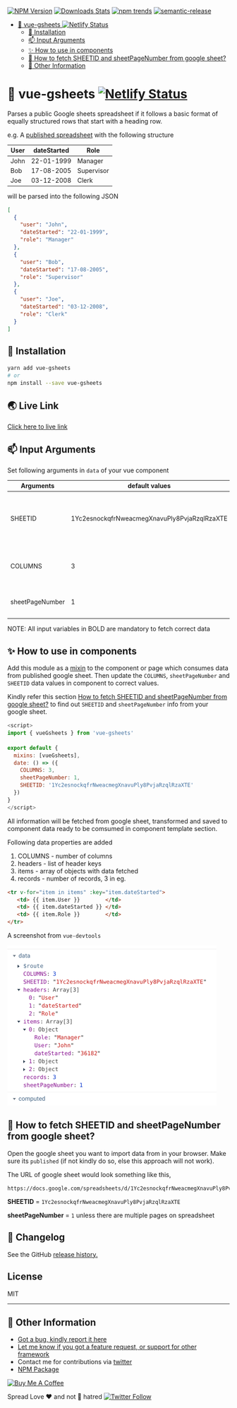 [![NPM Version][npm-image]][npm-url]
[![Downloads Stats][npm-downloads]][npm-url]
[![npm trends][trends-badge]][npm-trends]
[![semantic-release](https://img.shields.io/badge/%20%20%F0%9F%93%A6%F0%9F%9A%80-semantic--release-e10079.svg)](https://github.com/semantic-release/semantic-release)


- [:open_file_folder: vue-gsheets ![Netlify Status](https://app.netlify.com/sites/vue-sheets/deploys)](#open_file_folder-vue-gsheets-img-srchttpsapinetlifycomapiv1badges51bc5350-2b2c-4e7e-ba7f-73a3812ebbc4deploy-status-altnetlify-status)
  - [:wrench: Installation](#wrench-installation)
  - [:mailbox: Input Arguments](#mailbox-input-arguments)
  - [:sparkles: How to use in components](#sparkles-how-to-use-in-components)
  - [:hammer: How to fetch SHEETID and sheetPageNumber from google sheet?](#hammer-how-to-fetch-sheetid-and-sheetpagenumber-from-google-sheet)
  - [:paperclip: Other Information](#paperclip-other-information)

<!-- Markdown link & img dfn's -->
[npm-trends]: https://www.npmtrends.com/vue-gsheets
[npm-url]: https://www.npmjs.com/package/vue-gsheets
[trends-badge]: https://img.shields.io/badge/npm-trends-orange
[npm-image]: https://img.shields.io/npm/v/vue-gsheets.svg?style=flat-square
[npm-downloads]: https://img.shields.io/npm/dm/vue-gsheets.svg?style=flat-square

# :open_file_folder: vue-gsheets  [![Netlify Status](https://api.netlify.com/api/v1/badges/51bc5350-2b2c-4e7e-ba7f-73a3812ebbc4/deploy-status)](https://app.netlify.com/sites/vue-sheets/deploys)

Parses a public Google sheets spreadsheet if it follows a basic format of equally structured rows that start with a heading row.

e.g. A [published spreadsheet](https://docs.google.com/spreadsheets/d/e/2PACX-1vQLWDoEdzvcFi5lX34b6jnyzbYqymfNXJhP4O6Xzhjsobv7gt3vn40H3fVFUwPpy-hMx0ERLQbZZh08/pubhtml?gid=143173541&single=true) with the following structure

User	| dateStarted |	Role
--------|-------------|------------
John	| 22-01-1999	 | Manager
Bob	    | 17-08-2005	 | Supervisor
Joe	    | 03-12-2008	 | Clerk

will be parsed into the following JSON

```json
[
  {
    "user": "John",
    "dateStarted": "22-01-1999",
    "role": "Manager"
  },
  {
    "user": "Bob",
    "dateStarted": "17-08-2005",
    "role": "Supervisor"
  },
  {
    "user": "Joe",
    "dateStarted": "03-12-2008",
    "role": "Clerk"
  }
]
```


## :wrench: Installation

```sh
yarn add vue-gsheets
# or
npm install --save vue-gsheets
```

## :earth_asia: Live Link

[Click here to live link][url]


## :mailbox: Input Arguments

Set following arguments in `data` of your vue component

Arguments | default values | Description
---------|---------|-------------
SHEETID         | 1Yc2esnockqfrNweacmegXnavuPly8PvjaRzqlRzaXTE | ID of google sheet, kindle refer README on how to fetch it
COLUMNS         | 3 | Number of colums on given google sheet
sheetPageNumber | 1 | Google sheet Page Number, usually 1


NOTE: All input variables in BOLD are mandatory to fetch correct data

## :sparkles: How to use in components

Add this module as a [mixin](https://vuejs.org/v2/guide/mixins.html) to the
component or page which consumes data from published google sheet. Then update the `COLUMNS`, `sheetPageNumber`
and `SHEETID` data values in component to correct values.

Kindly refer this section [How to fetch SHEETID and sheetPageNumber from google sheet?](#how-to-fetch-sheetid-and-sheetpagenumber-from-google-sheet)
to find out `SHEETID` and `sheetPageNumber` info from your google sheet.



```js
<script>
import { vueGsheets } from 'vue-gsheets'

export default {
  mixins: [vueGsheets],
  date: () => ({
    COLUMNS: 3,
    sheetPageNumber: 1,
    SHEETID: '1Yc2esnockqfrNweacmegXnavuPly8PvjaRzqlRzaXTE'
  })
}
</script>
```

All information will be fetched from google sheet, transformed and saved to component
data ready to be comsumed in component template section.

Following data properties are added

1. COLUMNS - number of columns
2. headers - list of header keys
3. items   - array of objects with data fetched
4. records - number of records, 3 in eg.

```html
<tr v-for="item in items" :key="item.dateStarted">
   <td> {{ item.User }}        </td>
   <td> {{ item.dateStarted }} </td>
   <td> {{ item.Role }}        </td>
</tr>
```

A screenshot from `vue-devtools`

![vue-devtools](/assets/demo.png)

## :hammer: How to fetch SHEETID and sheetPageNumber from google sheet?

Open the google sheet you want to import data from in your browser. Make sure its `published`
(if not kindly do so, else this approach will not work).

The URL of google sheet would look something like this,

```
https://docs.google.com/spreadsheets/d/1Yc2esnockqfrNweacmegXnavuPly8PvjaRzqlRzaXTE/edit#gid=143173541
```

**SHEETID** = `1Yc2esnockqfrNweacmegXnavuPly8PvjaRzqlRzaXTE`

**sheetPageNumber** = `1` unless there are multiple pages on spreadsheet


## :date: Changelog

See the GitHub [release history.](https://github.com/avimehenwal/vue-gsheets/releases)

## License

MIT

---

## :paperclip: Other Information

* [Got a bug, kindly report it here](https://github.com/avimehenwal/vue-gsheets/issues)
* [Let me know if you got a feature request, or support for other framework](https://github.com/avimehenwal/vue-gsheets/issues)
* Contact me for contributions via [twitter](https://twitter.com/avimehenwal)
* [NPM Package](https://www.npmjs.com/package/vue-gsheets)

[url]: https://vue-sheets.netlify.app/

<a href="https://www.buymeacoffee.com/F1j07cV" target="_blank"><img src="https://cdn.buymeacoffee.com/buttons/default-orange.png" alt="Buy Me A Coffee" style="height: 51px !important;width: 217px !important;" ></a>

 Spread Love :hearts: and not :no_entry_sign: hatred   [![Twitter Follow](https://img.shields.io/twitter/follow/avimehenwal.svg?style=social)](https://twitter.com/avimehenwal)
